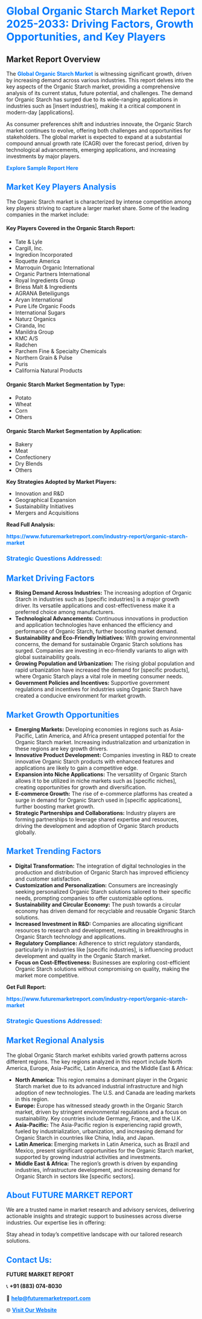 <h1 style="color: #007BFF;">Global Organic Starch Market Report 2025-2033: Driving Factors, Growth Opportunities, and Key Players</h1>

<section id="overview">
<h2>Market Report Overview</h2>
<p>The <a href="https://www.futuremarketreport.com/industry-report/organic-starch-market" style="color: #007BFF; text-decoration: none;"><strong>Global Organic Starch Market</strong></a> is witnessing significant growth, driven by increasing demand across various industries. This report delves into the key aspects of the Organic Starch market, providing a comprehensive analysis of its current status, future potential, and challenges. The demand for Organic Starch has surged due to its wide-ranging applications in industries such as [insert industries], making it a critical component in modern-day [applications].</p>
<p>As consumer preferences shift and industries innovate, the Organic Starch market continues to evolve, offering both challenges and opportunities for stakeholders. The global market is expected to expand at a substantial compound annual growth rate (CAGR) over the forecast period, driven by technological advancements, emerging applications, and increasing investments by major players.</p>
</section>

<section id="overview">
<p><a href="https://www.futuremarketreport.com/request-sample/reportId=59906" style="color: #007BFF; text-decoration: none;"><strong>Explore Sample Report Here</strong></a></p>
</section>

<section id="key-players">
<h2 style="color: #007BFF;">Market Key Players Analysis</h2>
<p>The Organic Starch market is characterized by intense competition among key players striving to capture a larger market share. Some of the leading companies in the market include:</p>
<h4>Key Players Covered in the Organic Starch Report:</h4>
<ul><li>Tate &amp; Lyle</li><li>Cargill, Inc.</li><li>Ingredion Incorporated</li><li>Roquette America</li><li>Marroquin Organic International</li><li>Organic Partners International</li><li>Royal Ingredients Group</li><li>Briess Malt &amp; Ingredients</li><li>AGRANA Beteiligungs</li><li>Aryan International</li><li>Pure Life Organic Foods</li><li>International Sugars</li><li>Naturz Organics</li><li>Ciranda, Inc</li><li>Manildra Group</li><li>KMC A/S</li><li>Radchen</li><li>Parchem Fine &amp; Specialty Chemicals</li><li>Northern Grain &amp; Pulse</li><li>Puris</li><li>California Natural Products</li></ul>
<h4>Organic Starch Market Segmentation by Type:</h4>
<ul><li>Potato</li><li>Wheat</li><li>Corn</li><li>Others</li></ul>

<h4>Organic Starch Market Segmentation by Application:</h4>
<ul><li>Bakery</li><li>Meat</li><li>Confectionery</li><li>Dry Blends</li><li>Others</li></ul>
<p><strong>Key Strategies Adopted by Market Players:</strong></p>
<ul>
<li>Innovation and R&D</li>
<li>Geographical Expansion</li>
<li>Sustainability Initiatives</li>
<li>Mergers and Acquisitions</li>
</ul>
</section>

<section>
<p><strong>Read Full Analysis: </strong></p><a href="https://www.futuremarketreport.com/industry-report/organic-starch-market" style="color: #007BFF; text-decoration: none;"><strong>https://www.futuremarketreport.com/industry-report/organic-starch-market</strong></a>
<h3 style="color: #007BFF;">Strategic Questions Addressed:</h3>
</section>

<section id="driving-factors">
<h2 style="color: #007BFF;">Market Driving Factors</h2>
<ul>
<li><strong>Rising Demand Across Industries:</strong> The increasing adoption of Organic Starch in industries such as [specific industries] is a major growth driver. Its versatile applications and cost-effectiveness make it a preferred choice among manufacturers.</li>
<li><strong>Technological Advancements:</strong> Continuous innovations in production and application technologies have enhanced the efficiency and performance of Organic Starch, further boosting market demand.</li>
<li><strong>Sustainability and Eco-Friendly Initiatives:</strong> With growing environmental concerns, the demand for sustainable Organic Starch solutions has surged. Companies are investing in eco-friendly variants to align with global sustainability goals.</li>
<li><strong>Growing Population and Urbanization:</strong> The rising global population and rapid urbanization have increased the demand for [specific products], where Organic Starch plays a vital role in meeting consumer needs.</li>
<li><strong>Government Policies and Incentives:</strong> Supportive government regulations and incentives for industries using Organic Starch have created a conducive environment for market growth.</li>
</ul>
</section>

<section id="growth-opportunities">
<h2 style="color: #007BFF;">Market Growth Opportunities</h2>
<ul>
<li><strong>Emerging Markets:</strong> Developing economies in regions such as Asia-Pacific, Latin America, and Africa present untapped potential for the Organic Starch market. Increasing industrialization and urbanization in these regions are key growth drivers.</li>
<li><strong>Innovative Product Development:</strong> Companies investing in R&D to create innovative Organic Starch products with enhanced features and applications are likely to gain a competitive edge.</li>
<li><strong>Expansion into Niche Applications:</strong> The versatility of Organic Starch allows it to be utilized in niche markets such as [specific niches], creating opportunities for growth and diversification.</li>
<li><strong>E-commerce Growth:</strong> The rise of e-commerce platforms has created a surge in demand for Organic Starch used in [specific applications], further boosting market growth.</li>
<li><strong>Strategic Partnerships and Collaborations:</strong> Industry players are forming partnerships to leverage shared expertise and resources, driving the development and adoption of Organic Starch products globally.</li>
</ul>
</section>

<section id="trending-factors">
<h2 style="color: #007BFF;">Market Trending Factors</h2>
<ul>
<li><strong>Digital Transformation:</strong> The integration of digital technologies in the production and distribution of Organic Starch has improved efficiency and customer satisfaction.</li>
<li><strong>Customization and Personalization:</strong> Consumers are increasingly seeking personalized Organic Starch solutions tailored to their specific needs, prompting companies to offer customizable options.</li>
<li><strong>Sustainability and Circular Economy:</strong> The push towards a circular economy has driven demand for recyclable and reusable Organic Starch solutions.</li>
<li><strong>Increased Investment in R&D:</strong> Companies are allocating significant resources to research and development, resulting in breakthroughs in Organic Starch technology and applications.</li>
<li><strong>Regulatory Compliance:</strong> Adherence to strict regulatory standards, particularly in industries like [specific industries], is influencing product development and quality in the Organic Starch market.</li>
<li><strong>Focus on Cost-Effectiveness:</strong> Businesses are exploring cost-efficient Organic Starch solutions without compromising on quality, making the market more competitive.</li>
</ul>
</section>

<section>
<p><strong>Get Full Report: </strong></p><a href="https://www.futuremarketreport.com/industry-report/organic-starch-market" style="color: #007BFF; text-decoration: none;"><strong>https://www.futuremarketreport.com/industry-report/organic-starch-market</strong></a>
<h3 style="color: #007BFF;">Strategic Questions Addressed:</h3>
</section>


<section id="regional-analysis">
<h2 style="color: #007BFF;">Market Regional Analysis</h2>
<p>The global Organic Starch market exhibits varied growth patterns across different regions. The key regions analyzed in this report include North America, Europe, Asia-Pacific, Latin America, and the Middle East & Africa:</p>
<ul>
<li><strong>North America:</strong> This region remains a dominant player in the Organic Starch market due to its advanced industrial infrastructure and high adoption of new technologies. The U.S. and Canada are leading markets in this region.</li>
<li><strong>Europe:</strong> Europe has witnessed steady growth in the Organic Starch market, driven by stringent environmental regulations and a focus on sustainability. Key countries include Germany, France, and the U.K.</li>
<li><strong>Asia-Pacific:</strong> The Asia-Pacific region is experiencing rapid growth, fueled by industrialization, urbanization, and increasing demand for Organic Starch in countries like China, India, and Japan.</li>
<li><strong>Latin America:</strong> Emerging markets in Latin America, such as Brazil and Mexico, present significant opportunities for the Organic Starch market, supported by growing industrial activities and investments.</li>
<li><strong>Middle East & Africa:</strong> The region’s growth is driven by expanding industries, infrastructure development, and increasing demand for Organic Starch in sectors like [specific sectors].</li>
</ul>
</section>

<footer>
<h2 style="color: #007BFF;">About FUTURE MARKET REPORT</h2>
<p>We are a trusted name in market research and advisory services, delivering actionable insights and strategic support to businesses across diverse industries. Our expertise lies in offering:</p>

<p>Stay ahead in today’s competitive landscape with our tailored research solutions.</p>

<h2 style="color: #007BFF;">Contact Us:</h2>
<p><strong>FUTURE MARKET REPORT</strong></p>
<p>📞 <strong>+91 (883) 074-8030</strong></p>
<p>📧 <strong><a href="mailto:help@futuremarketreport.com" style="color: #007BFF;">help@futuremarketreport.com</a></strong></p>
<p>🌐 <strong><a href="https://www.futuremarketreport.com/" style="color: #007BFF;">Visit Our Website</a></strong></p>
</footer>